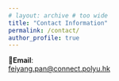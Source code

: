 ```yaml
---
# layout: archive # too wide
title: "Contact Information"
permalink: /contact/
author_profile: true
---
```



📧**Email**: \
feiyang.pan@connect.polyu.hk


